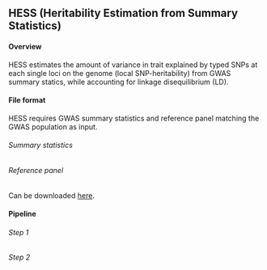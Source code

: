 ## HESS (Heritability Estimation from Summary Statistics)

#### Overview

HESS estimates the amount of variance in trait explained by typed SNPs at
each single loci on the genome (local SNP-heritability) from GWAS summary
statics, while accounting for linkage disequilibrium (LD).

#### File format

HESS requires GWAS summary statistics and reference panel matching the GWAS
population as input.

###### Summary statistics

###### Reference panel
Can be downloaded [here](https://drive.google.com/open?id=0B0OmLzMQAvWqT3pnTUhtaTBKbDA).

#### Pipeline

###### Step 1

###### Step 2
